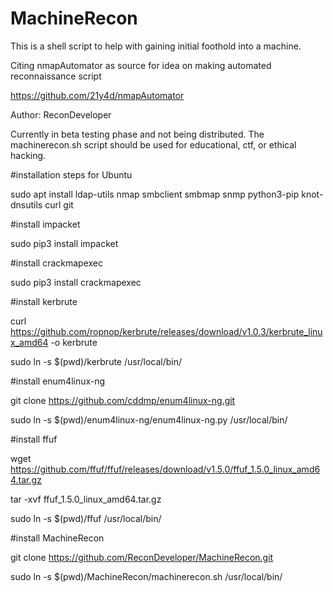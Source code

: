 # MachineRecon
This is a shell script to help with gaining initial foothold into a machine.

Citing nmapAutomator as source for idea on making automated reconnaissance script

https://github.com/21y4d/nmapAutomator

Author: ReconDeveloper

Currently in beta testing phase and not being distributed. The machinerecon.sh script should be used for educational, ctf, or ethical hacking.

#installation steps for Ubuntu

sudo apt install ldap-utils nmap smbclient smbmap snmp python3-pip knot-dnsutils curl git

#install impacket 

sudo pip3 install impacket

#install crackmapexec

sudo pip3 install crackmapexec

#install kerbrute 

curl https://github.com/ropnop/kerbrute/releases/download/v1.0.3/kerbrute_linux_amd64 -o kerbrute

sudo ln -s $(pwd)/kerbrute /usr/local/bin/

#install enum4linux-ng 

git clone https://github.com/cddmp/enum4linux-ng.git

sudo ln -s $(pwd)/enum4linux-ng/enum4linux-ng.py /usr/local/bin/

#install ffuf 

wget https://github.com/ffuf/ffuf/releases/download/v1.5.0/ffuf_1.5.0_linux_amd64.tar.gz

tar -xvf ffuf_1.5.0_linux_amd64.tar.gz

sudo ln -s $(pwd)/ffuf /usr/local/bin/


#install MachineRecon 

git clone https://github.com/ReconDeveloper/MachineRecon.git

sudo ln -s $(pwd)/MachineRecon/machinerecon.sh /usr/local/bin/
